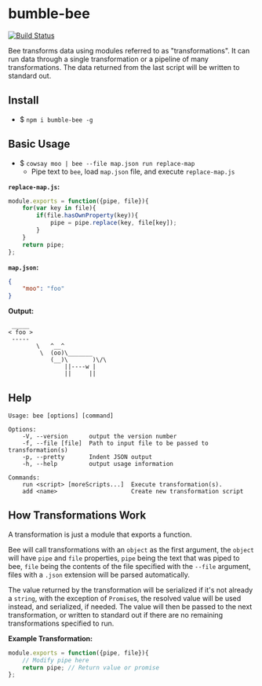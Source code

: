 # bumble-bee

[![Build Status](https://travis-ci.org/imaustink/bumblebee.svg)](https://travis-ci.org/imaustink/bumblebee)

Bee transforms data using modules referred to as "transformations". It can run data through a single transformation or a pipeline of many transformations. The data returned from the last script will be written to standard out.

## Install

- $ `npm i bumble-bee -g`

## Basic Usage

- $ `cowsay moo | bee --file map.json run replace-map`
	- Pipe text to `bee`, load `map.json` file, and execute `replace-map.js`

__`replace-map.js`:__
```javascript
module.exports = function({pipe, file}){
	for(var key in file){
		if(file.hasOwnProperty(key)){
			pipe = pipe.replace(key, file[key]);
		}
	}
	return pipe;
};
```

__`map.json`:__
```json
{
	"moo": "foo"
}
```

__Output:__
```
 _____
< foo >
 ----- 
        \   ^__^
         \  (oo)\_______
            (__)\       )\/\
                ||----w |
                ||     ||
```

## Help

```
Usage: bee [options] [command]

Options:
	-V, --version      output the version number
	-f, --file [file]  Path to input file to be passed to transformation(s)
	-p, --pretty       Indent JSON output
	-h, --help         output usage information

Commands:
	run <script> [moreScripts...]  Execute transformation(s).
	add <name>                     Create new transformation script
```

## How Transformations Work

A transformation is just a module that exports a function.
 
Bee will call transformations with an `object` as the first argument, the `object` will have `pipe` and `file` properties, `pipe` being the text that was piped to bee, `file` being the contents of the file specified with the `--file` argument, files with a `.json` extension will be parsed automatically.
 
The value returned by the transformation will be serialized if it's not already a `string`, with the exception of `Promise`s, the resolved value will be used instead, and serialized, if needed. The value will then be passed to the next transformation, or written to standard out if there are no remaining transformations specified to run.

__Example Transformation:__
```javascript
module.exports = function({pipe, file}){
	// Modify pipe here
	return pipe; // Return value or promise
};
```

